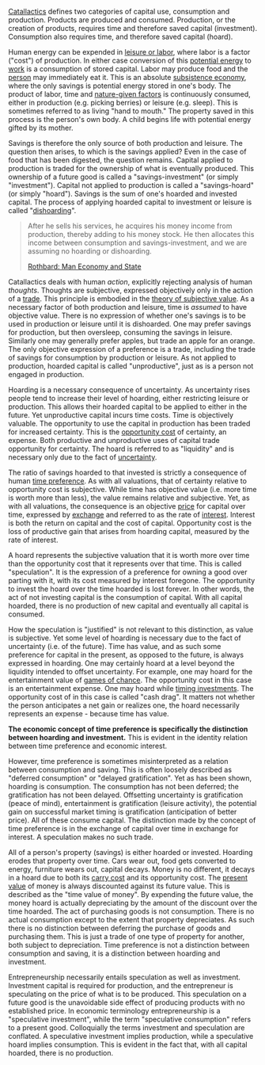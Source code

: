 [Catallactics](https://en.wikipedia.org/wiki/Catallactics) defines two categories of capital use, consumption and production. Products are produced and consumed. Production, or the creation of products, requires time and therefore saved capital (investment). Consumption also requires time, and therefore saved capital (hoard).

Human energy can be expended in [leisure or labor](https://mises.org/library/man-economy-and-state-power-and-market/html/p/926), where labor is a factor ("cost") of production. In either case conversion of this [potential energy](https://en.wikipedia.org/wiki/Potential_energy) to [work](https://en.wikipedia.org/wiki/Potential_energy#Work_and_potential_energy) is a consumption of stored capital. Labor may produce food and the [person](Glossary#person) may immediately eat it. This is an absolute [subsistence economy](https://en.wikipedia.org/wiki/Subsistence_economy), where the only savings is potential energy stored in one's body. The product of labor, time and [nature-given factors](https://mises.org/library/man-economy-and-state-power-and-market/html/p/939) is continuously consumed, either in production (e.g. picking berries) or leisure (e.g. sleep). This is sometimes referred to as living "hand to mouth." The property saved in this process is the person's own body. A child begins life with potential energy gifted by its mother.

Savings is therefore the only source of both production and leisure. The question then arises, to which is the savings applied? Even in the case of food that has been digested, the question remains. Capital applied to production is traded for the ownership of what is eventually produced. This ownership of a future good is called a "savings-investment" (or simply "investment"). Capital not applied to production is called a "savings-hoard" (or simply "hoard"). Savings is the sum of one's hoarded and invested capital. The process of applying hoarded capital to investment or leisure is called "[dishoarding](https://mises.org/library/man-economy-and-state-power-and-market/html/p/992)".

> After he sells his services, he acquires his money income from production, thereby adding to his money stock. He then allocates this income between consumption and savings-investment, and we are assuming no hoarding or dishoarding.
> 
> [Rothbard: Man Economy and State](https://mises.org/library/man-economy-and-state-power-and-market/html/p/992)

Catallactics deals with human *action*, explicitly rejecting analysis of human *thoughts*. Thoughts are subjective, expressed objectively only in the action of a [trade](Glossary#trade). This principle is embodied in the [theory of subjective value](https://en.wikipedia.org/wiki/Subjective_theory_of_value). As a necessary factor of both production and leisure, time is *assumed* to have objective value. There is no expression of whether one's savings is to be used in production or leisure until it is dishoarded. One may prefer savings for production, but then oversleep, consuming the savings in leisure. Similarly one may generally prefer apples, but trade an apple for an orange. The only objective expression of a preference is a trade, including the trade of savings for consumption by production or leisure. As not applied to production, hoarded capital is called "unproductive", just as is a person not engaged in production.

Hoarding is a necessary consequence of uncertainty. As uncertainty rises people tend to increase their level of hoarding, either restricting leisure or production. This allows their hoarded capital to be applied to either in the future. Yet unproductive capital incurs time costs. Time is objectively valuable. The opportunity to use the capital in production has been traded for increased certainty. This is the [opportunity cost](https://en.wikipedia.org/wiki/Opportunity_cost) of certainty, an expense. Both productive and unproductive uses of capital trade opportunity for certainty. The hoard is referred to as "liquidity" and is necessary only due to the fact of [uncertainty](https://mises.org/wire/problem-hoarding).

The ratio of savings hoarded to that invested is strictly a consequence of human [time preference](Time-Preference-Fallacy). As with all valuations, that of certainty relative to opportunity cost is subjective. While time has objective value (i.e. more time is worth more than less), the value remains relative and subjective. Yet, as with all valuations, the consequence is an objective [price](Glossary#price) for capital over time, expressed by [exchange](Glossary#exchange) and referred to as the rate of [interest](Glossary#interest). Interest is both the return on capital and the cost of capital. Opportunity cost is the loss of productive gain that arises from hoarding capital, measured by the rate of interest.

A hoard represents the subjective valuation that it is worth more over time than the opportunity cost that it represents over that time. This is called "speculation". It is the expression of a preference for owning a good over parting with it, with its cost measured by interest foregone. The opportunity to invest the hoard over the time hoarded is lost forever. In other words, the act of not investing capital is the consumption of capital. With all capital hoarded, there is no production of new capital and eventually all capital is consumed.

How the speculation is "justified" is not relevant to this distinction, as value is subjective. Yet some level of hoarding is necessary due to the fact of uncertainty (i.e. of the future). Time has value, and as such some preference for capital in the present, as opposed to the future, is always expressed in hoarding. One may certainly hoard at a level beyond the liquidity intended to offset uncertainty. For example, one may hoard for the entertainment value of [games of chance](https://en.wikipedia.org/wiki/Game_of_chance). The opportunity cost in this case is an entertainment expense. One may hoard while [timing investments](https://en.wikipedia.org/wiki/Market_timing). The opportunity cost of in this case is called "cash drag". It matters not whether the person anticipates a net gain or realizes one, the hoard necessarily represents an expense - because time has value.

**The economic concept of time preference is specifically the distinction between hoarding and investment.** This is evident in the identity relation between time preference and economic interest.

However, time preference is sometimes misinterpreted as a relation between consumption and saving. This is often loosely described as "deferred consumption" or "delayed gratification". Yet as has been shown, hoarding is consumption. The consumption has not been deferred; the gratification has not been delayed. Offsetting uncertainty is gratification (peace of mind), entertainment is gratification (leisure activity), the potential gain on successful market timing is gratification (anticipation of better price). All of these consume capital. The distinction made by the concept of time preference is in the exchange of capital over time in exchange for interest. A speculation makes no such trade.

All of a person's property (savings) is either hoarded or invested. Hoarding erodes that property over time. Cars wear out, food gets converted to energy, furniture wears out, capital decays. Money is no different, it decays in a hoard due to both its [carry cost](https://en.wikipedia.org/wiki/Cost_of_carry) and its opportunity cost. The [present value](https://en.wikipedia.org/wiki/Present_value) of money is always discounted against its future value. This is described as the "time value of money". By expending the future value, the money hoard is actually depreciating by the amount of the discount over the time hoarded. The act of purchasing goods is not consumption. There is no actual consumption except to the extent that property depreciates. As such there is no distinction between deferring the purchase of goods and purchasing them. This is just a trade of one type of property for another, both subject to depreciation. Time preference is not a distinction between consumption and saving, it is a distinction between hoarding and investment.

Entrepreneurship necessarily entails speculation as well as investment. Investment capital is required for production, and the entrepreneur is speculating on the price of what is to be produced. This speculation on a future good is the unavoidable side effect of producing products with no established price. In economic terminology entrepreneurship is a "speculative investment", while the term "speculative consumption" refers to a present good. Colloquially the terms investment and speculation are conflated. A speculative investment implies production, while a speculative hoard implies consumption. This is evident in the fact that, with all capital hoarded, there is no production.
